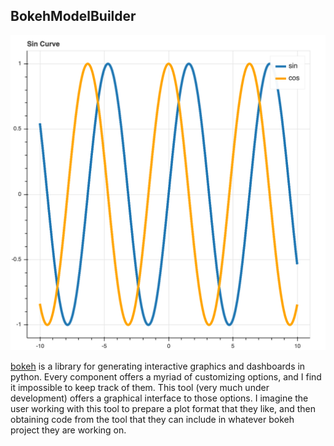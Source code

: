 ## BokehModelBuilder

![](./bokeh_sample.png)

[bokeh](http://bokeh.org) is a library for generating interactive graphics and dashboards in python. 
Every component offers a myriad of customizing options, and I find it impossible to keep track of them.
This tool (very much under development) offers a graphical interface to those options. I imagine the user
working with this tool to prepare a plot format that they like, and then obtaining code from the tool
that they can include in whatever bokeh project they are working on.





